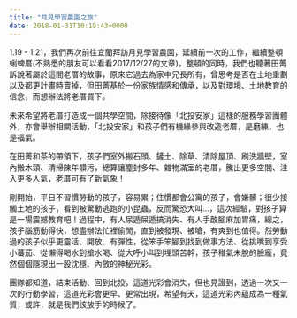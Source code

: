 ```yaml
---
title: "月見學習農園之旅"
date: 2018-01-31T10:19:43+0000
---
```


1.19 - 1.21，我們再次前往宜蘭拜訪月見學習農園，延續前一次的工作，繼續整頓蜊蜱厝(不熟悉的朋友可以看看2017/12/27的文章)，整頓的同時，我們也聽著田菁訴說著屬於這間老厝的故事，原來它過去為家中兄長所有，曾思考是否在土地重劃以及都更計畫時賣掉，但田菁基於一份家族情感和傳承，以及對環境、土地教育的信念，而想辦法將老厝買下。

未來希望將老厝打造成一個共學空間，除接待像「北投安家」這樣的服務學習團體外，亦會舉辦相關活動，「北投安家」和孩子們有機緣參與改造老厝，是磨練，也是福氣。

在田菁和茶的帶領下，孩子們室外搬石頭、鏟土、除草、清除屋頂、刷洗牆壁，室內搬木頭、清掃陳年髒污，總算讓塵封多年、雜物滿室的老厝，騰出更多空間、注入更多人氣，老厝可有了新氣象！

剛開始，平日不習慣勞動的孩子，容易累；住慣都會公寓的孩子，會嫌髒；很少接觸土地的孩子，看到被驚動逃跑的小昆蟲，反而驚恐大叫…，這次經驗，對孩子算是一場震撼教育吧！過程中，有人尿遁屎遁搞消失、有人手酸腳麻加胃痛，總之，孩子腦筋動得快，想盡辦法忙裡偷閒，直到被發現、被嗆，有爽到也值得。然勞動過的孩子似乎更靈活、開放、有彈性，從笨手笨腳到找到做事方法、從挑嘴到享受小蕃茄、從懶得喝水到搶水喝、從大呼小叫到埋頭苦幹，孩子稚氣未脫的臉龐，竟然個個隱現出一股沈穩、內斂的神秘光彩。

團隊都知道，結束活動、回到北投，這道光彩會消失，但也見證到，透過一次又一次的行動學習，這道光彩會更早、更常出現，希望有天，這道光彩內藴成為一種氣質，或許，就是我們該放手的時候了。
